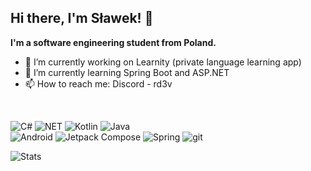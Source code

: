 ## Hi there, I'm Sławek! 👋

**I'm a software engineering student from Poland.**

- 🔭 I’m currently working on Learnity (private language learning app)
- 🌱 I’m currently learning Spring Boot and ASP.NET
- 📫 How to reach me: Discord - rd3v
<br>

![C#](https://img.shields.io/badge/c%23-grey?style=for-the-badge&logo=rider&logoColor=white&labelColor=8E2DE2)
![NET](https://img.shields.io/badge/%2ENET-grey?style=for-the-badge&logo=dotnet&logoColor=white&labelColor=8E2DE2)
![Kotlin](https://img.shields.io/badge/kotlin-grey?style=for-the-badge&logo=kotlin&logoColor=white&labelColor=8E2DE2)
![Java](https://img.shields.io/badge/java-grey?style=for-the-badge&logo=intellijidea&logoColor=white&labelColor=8E2DE2)
<br>
![Android](https://img.shields.io/badge/android-grey?style=for-the-badge&logo=android&logoColor=white&labelColor=8E2DE2)
![Jetpack Compose](https://img.shields.io/badge/compose-grey?style=for-the-badge&logo=jetpackcompose&logoColor=white&labelColor=8E2DE2)
![Spring](https://img.shields.io/badge/spring-grey?style=for-the-badge&logo=spring&logoColor=white&labelColor=8E2DE2)
![git](https://img.shields.io/badge/-git-grey?style=for-the-badge&logo=git&logoColor=white&labelColor=8E2DE2)

![Stats](https://github-readme-stats.vercel.app/api?username=sirdx&include_all_commits=true&count_private=true&show_icons=true&theme=radical&hide_border=true&title_color=8E2DE2&text_color=fff&icon_color=8E2DE2)
